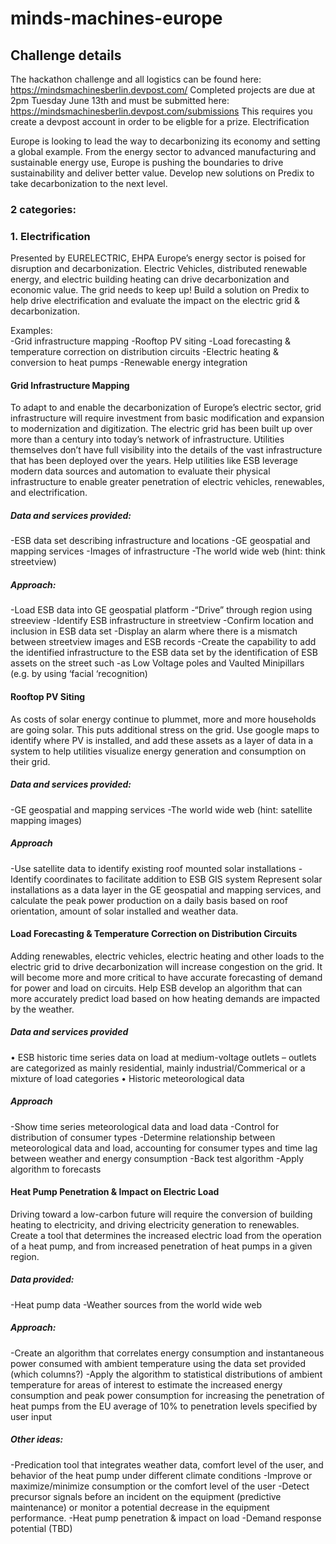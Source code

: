# minds-machines-europe

## Challenge details
The hackathon challenge and all logistics can be found here: https://mindsmachinesberlin.devpost.com/ 
Completed projects are due at 2pm Tuesday June 13th and must be submitted here: https://mindsmachinesberlin.devpost.com/submissions
This requires you create a devpost account in order to be eligble for a prize. 
Electrification

Europe is looking to lead the way to decarbonizing its economy and setting a global example. From the energy sector to advanced manufacturing and sustainable energy use, Europe is pushing the boundaries to drive sustainability and deliver better value. Develop new solutions on Predix to take decarbonization to the next level.

### 2 categories:

### 1.	Electrification 
Presented by EURELECTRIC, EHPA
Europe’s energy sector is poised for disruption and decarbonization.  Electric Vehicles, distributed renewable energy, and electric building heating can drive decarbonization and economic value.  The grid needs to keep up!  Build a solution on Predix to help drive electrification and evaluate the impact on the electric grid & decarbonization. 

Examples:  
-Grid infrastructure mapping
-Rooftop PV siting
-Load forecasting & temperature correction on distribution circuits
-Electric heating & conversion to heat pumps 
-Renewable energy integration 
 
#### Grid Infrastructure Mapping
To adapt to and enable the decarbonization of Europe’s electric sector, grid infrastructure will require investment from basic modification and expansion to modernization and digitization.  The electric grid has been built up over more than a century into today’s network of infrastructure.  Utilities themselves don’t have full visibility into the details of the vast infrastructure that has been deployed over the years.  Help utilities like ESB leverage modern data sources and automation to evaluate their physical infrastructure to enable greater penetration of electric vehicles, renewables, and electrification.

##### Data and services provided:
-ESB data set describing infrastructure and locations
-GE geospatial and mapping services
-Images of infrastructure
-The world wide web (hint:  think streetview)

##### Approach:
-Load ESB data into GE geospatial platform
-“Drive” through region using streeview
-Identify ESB infrastructure in streetview
-Confirm location and inclusion in ESB data set
-Display an alarm where there is a mismatch between streetview images and ESB records
-Create the capability to add the identified infrastructure to the ESB data set by the identification of ESB assets on the street such -as Low Voltage poles and Vaulted Minipillars (e.g. by using ‘facial ‘recognition)

#### Rooftop PV Siting
As costs of solar energy continue to plummet, more and more households are going solar.  This puts additional stress on the grid.  Use google maps to identify where PV is installed, and add these assets as a layer of data in a system to help utilities visualize energy generation and consumption on their grid.

##### Data and services provided:
-GE geospatial and mapping services
-The world wide web (hint:  satellite mapping images)

##### Approach
-Use satellite data to identify existing roof mounted solar installations
-Identify coordinates  to facilitate addition to ESB GIS system
Represent solar installations as a data layer in the GE geospatial and mapping services, and calculate the peak power production on a daily basis based on roof orientation, amount of solar installed and weather data.

#### Load Forecasting & Temperature Correction on Distribution Circuits
Adding renewables, electric vehicles, electric heating and other loads to the electric grid to drive decarbonization will increase congestion on the grid.  It will become more and more critical to have accurate forecasting of demand for power and load on circuits.  Help ESB develop an algorithm that can more accurately predict load based on how heating demands are impacted by the weather.

##### Data and services provided
•	ESB historic time series data on load at medium-voltage outlets – outlets are categorized as mainly residential, mainly industrial/Commerical or a mixture of load categories
•	Historic meteorological data

##### Approach
-Show time series meteorological data and load data
-Control for distribution of consumer types
-Determine relationship between meteorological data and load, accounting for consumer types and time lag between weather and energy consumption
-Back test algorithm
-Apply algorithm to forecasts


#### Heat Pump Penetration & Impact on Electric Load

Driving toward a low-carbon future will require the conversion of building heating to electricity, and driving electricity generation to renewables.  Create a tool that determines the increased electric load from the operation of a heat pump, and from increased penetration of heat pumps in a given region.

##### Data provided:
-Heat pump data 
-Weather sources from the world wide web

##### Approach:
-Create an algorithm that correlates energy consumption and instantaneous power consumed with ambient temperature using the data set provided (which columns?)
-Apply the algorithm to statistical distributions of ambient temperature for areas of interest to estimate the increased energy consumption and peak power consumption for increasing the penetration of heat pumps from the EU average of 10% to penetration levels specified by user input

##### Other ideas:

-Predication tool that integrates weather data, comfort level of the user, and behavior of the heat pump under different climate conditions
-Improve or maximize/minimize consumption or the comfort level of the user
-Detect precursor signals before an incident on the equipment (predictive maintenance) or monitor a potential decrease in the equipment performance.
-Heat pump penetration & impact on load
-Demand response potential (TBD)


